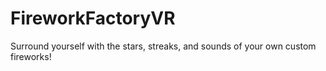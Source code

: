 # FireworkFactoryVR

Surround yourself with the stars, streaks, and sounds of your own custom fireworks!
